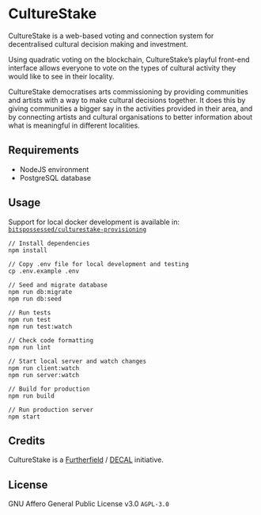 # CultureStake

CultureStake is a web-based voting and connection system for decentralised cultural decision making and investment.

Using quadratic voting on the blockchain, CultureStake’s playful front-end interface allows everyone to vote on the types of cultural activity they would like to see in their locality.

CultureStake democratises arts commissioning by providing communities and artists with a way to make cultural decisions together. It does this by giving communities a bigger say in the activities provided in their area, and by connecting artists and cultural organisations to better information about what is meaningful in different localities.

## Requirements

- NodeJS environment
- PostgreSQL database

## Usage

Support for local docker development is available in:
[`bitspossessed/culturestake-provisioning`](https://github.com/bitspossessed/culturestake-provisioning)

```
// Install dependencies
npm install

// Copy .env file for local development and testing
cp .env.example .env

// Seed and migrate database
npm run db:migrate
npm run db:seed

// Run tests
npm run test
npm run test:watch

// Check code formatting
npm run lint

// Start local server and watch changes
npm run client:watch
npm run server:watch

// Build for production
npm run build

// Run production server
npm start
```

## Credits

CultureStake is a [Furtherfield](https://www.furtherfield.org/) / [DECAL](http://www.decal.is/) initiative.

## License

GNU Affero General Public License v3.0 `AGPL-3.0`
